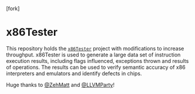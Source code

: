 [fork]
# x86Tester

This repository holds the [`x86Tester`](https://github.com/ZehMatt) project with modifications to increase throughput.
x86Tester is used to generate a large data set of instruction execution results, including flags influenced, exceptions thrown and results of operations.
The results can be used to verify semantic accuracy of x86 interpreters and emulators and identify defects in chips.

Huge thanks to [@ZehMatt](https://github.com/ZehMatt) and [@LLVMParty](https://github.com/LLVMParty)!
